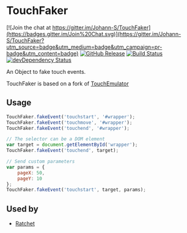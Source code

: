 # TouchFaker

[![Join the chat at https://gitter.im/Johann-S/TouchFaker](https://badges.gitter.im/Join%20Chat.svg)](https://gitter.im/Johann-S/TouchFaker?utm_source=badge&utm_medium=badge&utm_campaign=pr-badge&utm_content=badge)
[![GitHub Release](https://img.shields.io/github/release/Johann-S/TouchFaker.svg)](https://github.com/Johann-S/TouchFaker/releases)
[![Build Status](https://travis-ci.org/Johann-S/TouchFaker.svg?style=flat)](https://travis-ci.org/Johann-S/TouchFaker) 
[![devDependency Status](https://david-dm.org/Johann-S/TouchFaker/dev-status.svg)](https://david-dm.org/Johann-S/TouchFaker#info=devDependencies)

An Object to fake touch events.

TouchFaker is based on a fork of [TouchEmulator][1]

## Usage

```js
TouchFaker.fakeEvent('touchstart', '#wrapper');
TouchFaker.fakeEvent('touchmove', '#wrapper');
TouchFaker.fakeEvent('touchend', '#wrapper');

// The selector can be a DOM element
var target = document.getElementById('wrapper');
TouchFaker.fakeEvent('touchend', target);

// Send custom parameters
var params = {
    pageX: 50,
    pageY: 10
};
TouchFaker.fakeEvent('touchstart', target, params);
```

## Used by

- [Ratchet][2]

[1]: https://github.com/hammerjs/touchemulator
[2]: https://github.com/twbs/ratchet
